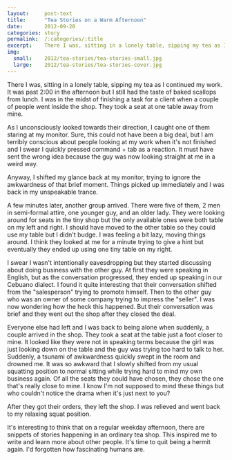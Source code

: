 ```yaml
---
layout:     post-text
title:      "Tea Stories on a Warm Afternoon"
date:       2012-09-20
categories: story
permalink:  /:categories/:title
excerpt:    There I was, sitting in a lonely table, sipping my tea as I continued my work.
img:
  small:    2012/tea-stories/tea-stories-small.jpg
  large:    2012/tea-stories/tea-stories-cover.jpg
---
```

There I was, sitting in a lonely table, sipping my tea as I continued my work. It was past 2:00 in the afternoon but I still had the taste of baked scallops from lunch. I was in the midst of finishing a task for a client when a couple of people went inside the shop. They took a seat at one table away from mine.

As I unconsciously looked towards their direction, I caught one of them staring at my monitor. Sure, this could not have been a big deal, but I am terribly conscious about people looking at my work when it's not finished and I swear I quickly pressed command + tab as a reaction. It must have sent the wrong idea because the guy was now looking straight at me in a weird way.

Anyway, I shifted my glance back at my monitor, trying to ignore the awkwardness of that brief moment. Things picked up immediately and I was back in my unspeakable trance.

A few minutes later, another group arrived. There were five of them, 2 men in semi-formal attire, one younger guy, and an older lady. They were looking around for seats in the tiny shop but the only available ones were both table on my left and right. I should have moved to the other table so they could use my table but I didn't budge. I was feeling a bit lazy, moving things around. I think they looked at me for a minute trying to give a hint but eventually they ended up using one tiny table on my right.

I swear I wasn't intentionally eavesdropping but they started discussing about doing business with the other guy. At first they were speaking in English, but as the conversation progressed, they ended up speaking in our Cebuano dialect. I found it quite interesting that their conversation shifted from the "salesperson" trying to promote himself. Then to the other guy who was an owner of some company trying to impress the "seller". I was now wondering how the heck this happened. But their conversation was brief and they went out the shop after they closed the deal.

Everyone else had left and I was back to being alone when suddenly, a couple arrived in the shop. They took a seat at the table just a foot closer to mine. It looked like they were not in speaking terms because the girl was just looking down on the table and the guy was trying too hard to talk to her. Suddenly, a tsunami of awkwardness quickly swept in the room and drowned me. It was so awkward that I slowly shifted from my usual squatting position to normal sitting while trying hard to mind my own business again. Of all the seats they could have chosen, they chose the one that's really close to mine. I know I'm not supposed to mind these things but who couldn't notice the drama when it's just next to you?

After they got their orders, they left the shop. I was relieved and went back to my relaxing squat position.

It's interesting to think that on a regular weekday afternoon, there are snippets of stories happening in an ordinary tea shop. This inspired me to write and learn more about other people. It's time to quit being a hermit again. I'd forgotten how fascinating humans are.
